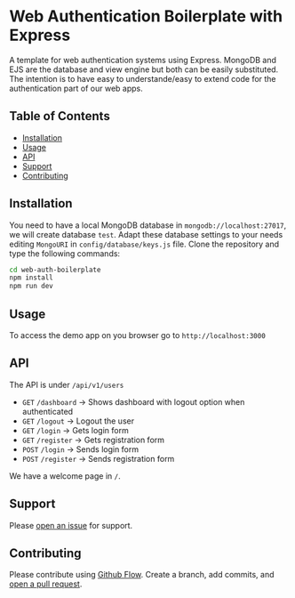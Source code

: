 # Web Authentication Boilerplate with Express

A template for web authentication systems using Express. MongoDB and EJS are the database and view engine but both can be easily substituted. The intention is to have easy to understande/easy to extend code for the authentication part of our web apps.

## Table of Contents

- [Installation](#installation)
- [Usage](#usage)
- [API](#api)
- [Support](#support)
- [Contributing](#contributing)

## Installation

You need to have a local MongoDB database in `mongodb://localhost:27017`, we will create database `test`. Adapt these database settings to your needs editing `MongoURI` in `config/database/keys.js` file.
Clone the repository and type the following commands:

```sh
cd web-auth-boilerplate
npm install
npm run dev
```

## Usage

To access the demo app on you browser go to `http://localhost:3000`

## API

The API is under `/api/v1/users`
- `GET` `/dashboard` -> Shows dashboard with logout option when authenticated
- `GET` `/logout` -> Logout the user
- `GET` `/login` -> Gets login form
- `GET` `/register` -> Gets registration form
- `POST` `/login` -> Sends login form
- `POST` `/register` -> Sends registration form

We have a welcome page in `/`.

## Support

Please [open an issue](https://github.com/fraction/readme-boilerplate/issues/new) for support.

## Contributing

Please contribute using [Github Flow](https://guides.github.com/introduction/flow/). Create a branch, add commits, and [open a pull request](https://github.com/fraction/readme-boilerplate/compare/).
